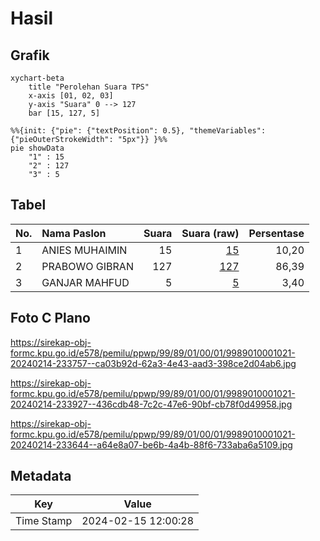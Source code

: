 # Hasil

## Grafik

```mermaid
xychart-beta
    title "Perolehan Suara TPS"
    x-axis [01, 02, 03]
    y-axis "Suara" 0 --> 127
    bar [15, 127, 5]
```

```mermaid
%%{init: {"pie": {"textPosition": 0.5}, "themeVariables": {"pieOuterStrokeWidth": "5px"}} }%%
pie showData
    "1" : 15
    "2" : 127
    "3" : 5
```

## Tabel

| No. | Nama Paslon    | Suara | Suara (raw) | Persentase |
|:--- |:-------------- | -----:| -----------:| ----------:|
| 1   | ANIES MUHAIMIN | 15    | [15][p-1]   | 10,20      |
| 2   | PRABOWO GIBRAN | 127   | [127][p-2]  | 86,39      |
| 3   | GANJAR MAHFUD  | 5     | [5][p-3]    | 3,40       |


[p-1]: https://github.com/gigit-pemilu/pemilu-2024-99-luar-negeri/blob/main/pilpres/hitung-suara/sub/99-luar-negeri/sub/89-penang-malaysia/sub/01-penang-malaysia/sub/0001-penang-malaysia/sub/021-ksk-006/sub/paslon-1.txt
[p-2]: https://github.com/gigit-pemilu/pemilu-2024-99-luar-negeri/blob/main/pilpres/hitung-suara/sub/99-luar-negeri/sub/89-penang-malaysia/sub/01-penang-malaysia/sub/0001-penang-malaysia/sub/021-ksk-006/sub/paslon-2.txt
[p-3]: https://github.com/gigit-pemilu/pemilu-2024-99-luar-negeri/blob/main/pilpres/hitung-suara/sub/99-luar-negeri/sub/89-penang-malaysia/sub/01-penang-malaysia/sub/0001-penang-malaysia/sub/021-ksk-006/sub/paslon-3.txt

## Foto C Plano

https://sirekap-obj-formc.kpu.go.id/e578/pemilu/ppwp/99/89/01/00/01/9989010001021-20240214-233757--ca03b92d-62a3-4e43-aad3-398ce2d04ab6.jpg

https://sirekap-obj-formc.kpu.go.id/e578/pemilu/ppwp/99/89/01/00/01/9989010001021-20240214-233927--436cdb48-7c2c-47e6-90bf-cb78f0d49958.jpg

https://sirekap-obj-formc.kpu.go.id/e578/pemilu/ppwp/99/89/01/00/01/9989010001021-20240214-233644--a64e8a07-be6b-4a4b-88f6-733aba6a5109.jpg


## Metadata

| Key        | Value               |
| ---------- | ------------------- |
| Time Stamp | 2024-02-15 12:00:28 |



